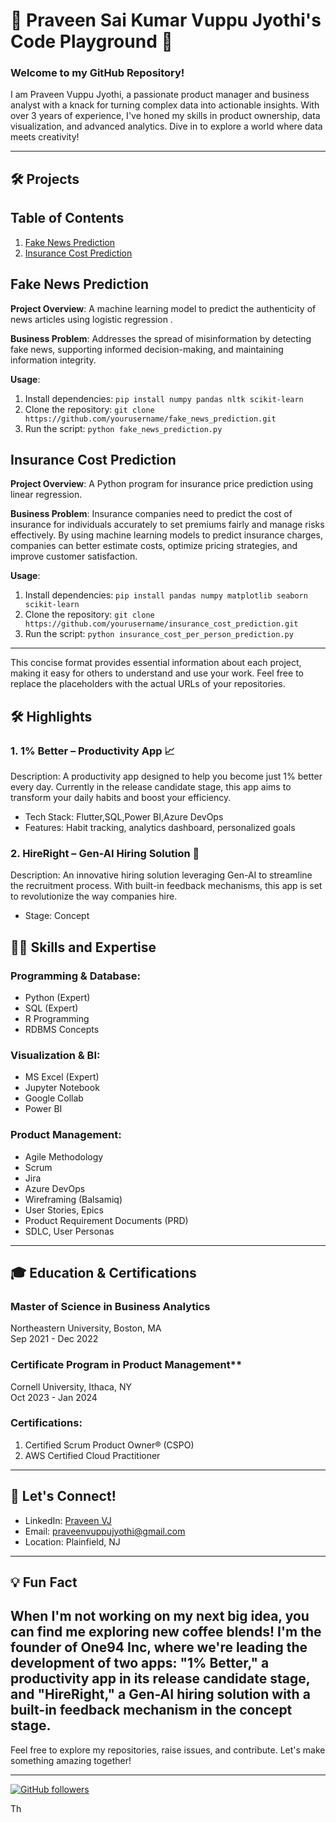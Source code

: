 # 🚀 Praveen Sai Kumar Vuppu Jyothi's Code Playground 🌟

### Welcome to my GitHub Repository!

I am Praveen Vuppu Jyothi, a passionate product manager and business analyst with a knack for turning complex data into actionable insights. With over 3 years of experience,
I've honed my skills in product ownership, data visualization, and advanced analytics. Dive in to explore a world where data meets creativity!

---
## 🛠️ Projects

## Table of Contents

1. [Fake News Prediction](#fake-news-prediction)
2. [Insurance Cost Prediction](#insurance-cost-prediction)

## Fake News Prediction

**Project Overview**: 
A machine learning model to predict the authenticity of news articles using logistic regression .

**Business Problem**: 
Addresses the spread of misinformation by detecting fake news, supporting informed decision-making, and maintaining information integrity.

**Usage**:
1. Install dependencies: `pip install numpy pandas nltk scikit-learn`
2. Clone the repository: `git clone https://github.com/yourusername/fake_news_prediction.git`
3. Run the script: `python fake_news_prediction.py`

## Insurance Cost Prediction

**Project Overview**: 
A Python program for insurance price prediction using linear regression.

**Business Problem**: 
Insurance companies need to predict the cost of insurance for individuals accurately to set premiums fairly and manage risks effectively. By using machine learning models to predict insurance charges, companies can better estimate costs, optimize pricing strategies, and improve customer satisfaction.

**Usage**:
1. Install dependencies: `pip install pandas numpy matplotlib seaborn scikit-learn`
2. Clone the repository: `git clone https://github.com/yourusername/insurance_cost_prediction.git`
3. Run the script: `python insurance_cost_per_person_prediction.py`

---

This concise format provides essential information about each project, making it easy for others to understand and use your work. Feel free to replace the placeholders with the actual URLs of your repositories.

## 🛠️ Highlights

### 1. 1% Better – Productivity App 📈
Description: A productivity app designed to help you become just 1% better every day. Currently in the release candidate stage, 
this app aims to transform your daily habits and boost your efficiency.
- Tech Stack: Flutter,SQL,Power BI,Azure DevOps
- Features: Habit tracking, analytics dashboard, personalized goals

### 2. HireRight – Gen-AI Hiring Solution 🤖
Description: An innovative hiring solution leveraging Gen-AI to streamline the recruitment process. 
With built-in feedback mechanisms, this app is set to revolutionize the way companies hire.
- Stage: Concept
  

## 🧑‍💻 Skills and Expertise

### Programming & Database:
- Python (Expert)
- SQL (Expert)
- R Programming
- RDBMS Concepts

### Visualization & BI:
- MS Excel (Expert)
- Jupyter Notebook
- Google Collab
- Power BI

### Product Management:
- Agile Methodology
- Scrum
- Jira
- Azure DevOps
- Wireframing (Balsamiq)
- User Stories, Epics
- Product Requirement Documents (PRD)
- SDLC, User Personas

---

## 🎓 Education & Certifications

### Master of Science in Business Analytics
Northeastern University, Boston, MA  
Sep 2021 - Dec 2022

### Certificate Program in Product Management**
Cornell University, Ithaca, NY  
Oct 2023 - Jan 2024

### Certifications:
1. Certified Scrum Product Owner® (CSPO)
2. AWS Certified Cloud Practitioner

---

## 🌟 Let's Connect!

- LinkedIn: [Praveen VJ](https://www.linkedin.com/in/praveen-sai-kumar-vj/)
- Email: [praveenvuppujyothi@gmail.com](mailto:praveenvuppujyothi@gmail.com)
- Location: Plainfield, NJ

---

## 💡 Fun Fact

When I'm not working on my next big idea, you can find me exploring new coffee blends! I'm the founder of One94 Inc, where we're leading the development of two apps: "1% Better," a productivity app in its release candidate stage, and "HireRight," a Gen-AI hiring solution with a built-in feedback mechanism in the concept stage.
---

Feel free to explore my repositories, raise issues, and contribute. Let's make something amazing together!

---

[![GitHub followers](https://img.shields.io/github/followers/your-github-username?style=social)](https://github.com/your-github-username)


 Th
